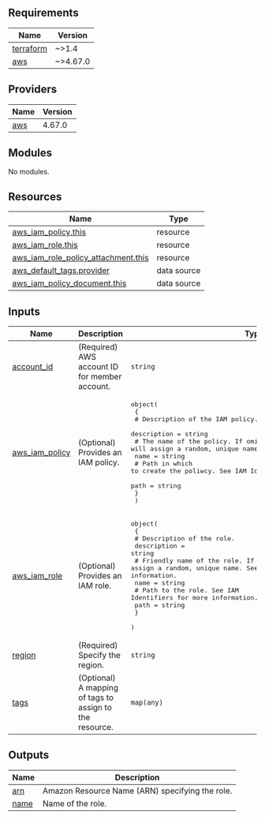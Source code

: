 <!-- BEGIN_TF_DOCS -->
## Requirements

| Name | Version |
|------|---------|
| <a name="requirement_terraform"></a> [terraform](#requirement\_terraform) | ~>1.4 |
| <a name="requirement_aws"></a> [aws](#requirement\_aws) | ~>4.67.0 |

## Providers

| Name | Version |
|------|---------|
| <a name="provider_aws"></a> [aws](#provider\_aws) | 4.67.0 |

## Modules

No modules.

## Resources

| Name | Type |
|------|------|
| [aws_iam_policy.this](https://registry.terraform.io/providers/hashicorp/aws/latest/docs/resources/iam_policy) | resource |
| [aws_iam_role.this](https://registry.terraform.io/providers/hashicorp/aws/latest/docs/resources/iam_role) | resource |
| [aws_iam_role_policy_attachment.this](https://registry.terraform.io/providers/hashicorp/aws/latest/docs/resources/iam_role_policy_attachment) | resource |
| [aws_default_tags.provider](https://registry.terraform.io/providers/hashicorp/aws/latest/docs/data-sources/default_tags) | data source |
| [aws_iam_policy_document.this](https://registry.terraform.io/providers/hashicorp/aws/latest/docs/data-sources/iam_policy_document) | data source |

## Inputs

| Name | Description | Type | Default | Required |
|------|-------------|------|---------|:--------:|
| <a name="input_account_id"></a> [account\_id](#input\_account\_id) | (Required) AWS account ID for member account. | `string` | n/a | yes |
| <a name="input_aws_iam_policy"></a> [aws\_iam\_policy](#input\_aws\_iam\_policy) | (Optional) Provides an IAM policy. | <pre>object(<br>    {<br>      # Description of the IAM policy.<br>      description = string<br>      # The name of the policy. If omitted, Terraform will assign a random, unique name.<br>      name = string<br>      # Path in which to create the poliwcy. See IAM Identifiers for more information.<br>      path = string<br>    }<br>  )</pre> | <pre>{<br>  "description": "Policy for CloudWatch.",<br>  "name": "cloudwatch-policy",<br>  "path": "/"<br>}</pre> | no |
| <a name="input_aws_iam_role"></a> [aws\_iam\_role](#input\_aws\_iam\_role) | (Optional) Provides an IAM role. | <pre>object(<br>    {<br>      # Description of the role.<br>      description = string<br>      # Friendly name of the role. If omitted, Terraform will assign a random, unique name. See IAM Identifiers for more information.<br>      name = string<br>      # Path to the role. See IAM Identifiers for more information.<br>      path = string<br>    }<br>  )</pre> | <pre>{<br>  "description": "Role for CloudWatch.",<br>  "name": "cloudwatch-role",<br>  "path": "/"<br>}</pre> | no |
| <a name="input_region"></a> [region](#input\_region) | (Required) Specify the region. | `string` | n/a | yes |
| <a name="input_tags"></a> [tags](#input\_tags) | (Optional) A mapping of tags to assign to the resource. | `map(any)` | `null` | no |

## Outputs

| Name | Description |
|------|-------------|
| <a name="output_arn"></a> [arn](#output\_arn) | Amazon Resource Name (ARN) specifying the role. |
| <a name="output_name"></a> [name](#output\_name) | Name of the role. |
<!-- END_TF_DOCS -->
